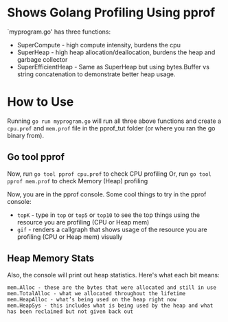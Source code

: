 # Shows Golang Profiling Using pprof

`myprogram.go' has three functions:

* SuperCompute - high compute intensity, burdens the cpu
* SuperHeap - high heap allocation/deallocation, burdens the heap and garbage collector
* SuperEfficientHeap - Same as SuperHeap but using bytes.Buffer vs string concatenation to demonstrate better heap usage.

# How to Use

Running `go run myprogram.go` will run all three above functions and create a `cpu.prof` and `mem.prof` file in the pprof_tut folder (or where you ran the go binary from).

## Go tool pprof
Now, run `go tool pprof cpu.prof` to check CPU profiling
Or, run `go tool pprof mem.prof` to check Memory (Heap) profiling

Now, you are in the pprof console. Some cool things to try in the pprof console:
* `topK` - type in `top` or `top5` or `top10` to see the top things using the resource you are profiling (CPU or Heap mem)
* `gif` - renders a callgraph that shows usage of the resource you are profiling (CPU or Heap mem) visually 

## Heap Memory Stats
Also, the console will print out heap statistics.  Here's what each bit means:
```
mem.Alloc - these are the bytes that were allocated and still in use
mem.TotalAlloc - what we allocated throughout the lifetime
mem.HeapAlloc - what’s being used on the heap right now
mem.HeapSys - this includes what is being used by the heap and what has been reclaimed but not given back out
```
